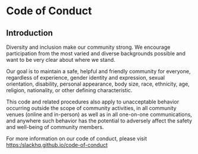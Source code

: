 [//]: # (Created by Jake Polacek on 07/31/2020)

# Code of Conduct

## Introduction

Diversity and inclusion make our community strong. We encourage participation from the most varied and diverse backgrounds possible and want to be very clear about where we stand.

Our goal is to maintain a safe, helpful and friendly community for everyone, regardless of experience, gender identity and expression, sexual orientation, disability, personal appearance, body size, race, ethnicity, age, religion, nationality, or other defining characteristic.

This code and related procedures also apply to unacceptable behavior occurring outside the scope of community activities, in all community venues (online and in-person) as well as in all one-on-one communications, and anywhere such behavior has the potential to adversely affect the safety and well-being of community members.

For more information on our code of conduct, please visit [https:/slackhq.github.io/code-of-conduct](https:/slackhq.github.io/code-of-conduct)
